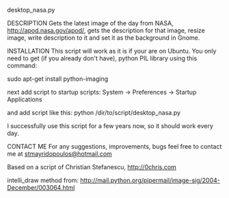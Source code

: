 desktop_nasa.py

DESCRIPTION
Gets the latest image of the day from NASA, http://apod.nasa.gov/apod/,
gets the description for that image, resize image, write description to it
and set it as the background in Gnome.

INSTALLATION
This script will work as it is if your are on Ubuntu.
You only need to get (if you already don't have), python PIL library using this command:

sudo apt-get install python-imaging

next add script to startup scripts:
System -> Preferences -> Startup Applications

and add script like this:
python /dir/to/script/desktop_nasa.py

I successfully use this script for a few years now, so it should work every day.

CONTACT ME
For any suggestions, improvements, bugs feel free to contact me at
stmayridopoulos@hotmail.com

Based on a script of Christian Stefanescu, http://0chris.com

intelli_draw method from:
http://mail.python.org/pipermail/image-sig/2004-December/003064.html
